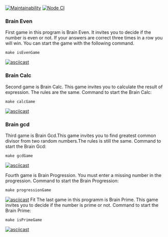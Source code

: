 [![Maintainability](https://api.codeclimate.com/v1/badges/d427d960e5fca1e725b4/maintainability)](https://codeclimate.com/github/Bulat100/frontend-project-lvl1/maintainability)
[![Node CI](https://github.com/Bulat100/frontend-project-lvl1/workflows/Node%20CI/badge.svg)](https://github.com/Bulat100/frontend-project-lvl1/actions)
### Brain Even
First game in this program is Brain Even. It invites you to decide if the number is even or not. If your answers are correct three times in a row you will win. You can start the game with the following command. 
```
make isEvenGame
```
[![asciicast](https://asciinema.org/a/9r6RGUh9VE5IE5PK4kZfLNaRk.svg)](https://asciinema.org/a/9r6RGUh9VE5IE5PK4kZfLNaRk)
### Brain Calc
Second game is Brain Calc. This game invites you to calculate the result of expression. The rules are the same.
Command to start the Brain Calc:
```
make calcGame
```
[![asciicast](https://asciinema.org/a/RAhyactPKPQI3b7L2CDyTKdew.svg)](https://asciinema.org/a/RAhyactPKPQI3b7L2CDyTKdew)
### Brain gcd
Third game is Brain Gcd.This game invites you to find greatest common divisor from two random numbers.The rules is still the same.
Command to start the Brain Gcd:
```
make gcdGame
```
[![asciicast](https://asciinema.org/a/EjMKFjHHB9TzGl7yLlX2o2AWO.svg)](https://asciinema.org/a/EjMKFjHHB9TzGl7yLlX2o2AWO)

Fourth game is Brain Progression. You must enter a missing number in the progression.
Command to start the Brain Progression:
```
make progressionGame
```
[![asciicast](https://asciinema.org/a/KnvneZNrjDfhNTo6DPj9CYzjB.svg)](https://asciinema.org/a/KnvneZNrjDfhNTo6DPj9CYzjB)
Fit
The last game in this programm is Brain Prime. This game invites you to decide if the number is prime or not.
Command to start the Brain Prime:
```
make isPrimeGame
```
[![asciicast](https://asciinema.org/a/xgzj1EVUmGNv4PJ0JQG8yjYWi.svg)](https://asciinema.org/a/xgzj1EVUmGNv4PJ0JQG8yjYWi)
